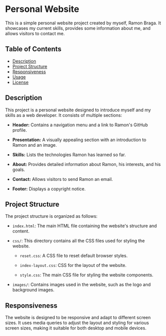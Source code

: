 # Personal Website

This is a simple personal website project created by myself, Ramon Braga. It showcases my current skills, provides some information about me, and allows visitors to contact me.

## Table of Contents

- [Description](#description)
- [Project Structure](#project-structure)
- [Responsiveness](#responsiveness)
- [Usage](#usage)
- [License](#license)

## Description

This project is a personal website designed to introduce myself and my skills as a web developer. It consists of multiple sections:

- **Header:** Contains a navigation menu and a link to Ramon's GitHub profile.

- **Presentation:** A visually appealing section with an introduction to Ramon and an image.

- **Skills:** Lists the technologies Ramon has learned so far.

- **About:** Provides detailed information about Ramon, his interests, and his goals.

- **Contact:** Allows visitors to send Ramon an email.

- **Footer:** Displays a copyright notice.

## Project Structure

The project structure is organized as follows:

- `index.html`: The main HTML file containing the website's structure and content.

- `css/`: This directory contains all the CSS files used for styling the website.

    - `reset.css`: A CSS file to reset default browser styles.

    - `index-layout.css`: CSS for the layout of the website.

    - `style.css`: The main CSS file for styling the website components.

- `images/`: Contains images used in the website, such as the logo and background images.

## Responsiveness

The website is designed to be responsive and adapt to different screen sizes. It uses media queries to adjust the layout and styling for various screen sizes, making it suitable for both desktop and mobile devices.
